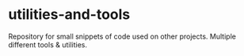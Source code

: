 # utilities-and-tools
Repository for small snippets of code used on other projects. Multiple different tools &amp; utilities.
